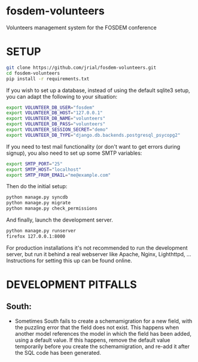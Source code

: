 fosdem-volunteers
=================

Volunteers management system for the FOSDEM conference

SETUP
=====
```bash
git clone https://github.com/jrial/fosdem-volunteers.git
cd fosdem-volunteers
pip install -r requirements.txt
```

If you wish to set up a database, instead of using the default sqlite3 setup, you can adapt the following to your situation:

```bash
export VOLUNTEER_DB_USER="fosdem"
export VOLUNTEER_DB_HOST="127.0.0.1"
export VOLUNTEER_DB_NAME="volunteers"
export VOLUNTEER_DB_PASS="volunteers"
export VOLUNTEER_SESSION_SECRET="demo"
export VOLUNTEER_DB_TYPE="django.db.backends.postgresql_psycopg2"
```

If you need to test mail functionality (or don't want to get errors during signup), you also need to set up some SMTP variables:

```bash
export SMTP_PORT="25"
export SMTP_HOST="localhost"
export SMTP_FROM_EMAIL="me@example.com"
```

Then do the initial setup:

```bash
python manage.py syncdb
python manage.py migrate
python manage.py check_permissions
```

And finally, launch the development server.

```bash
python manage.py runserver
firefox 127.0.0.1:8000
```

For production installations it's not recommended to run the development server, but run it behind a real webserver like Apache, Nginx, Lighthttpd, ... Instructions for setting this up can be found online.


DEVELOPMENT PITFALLS
====================

South:
------

* Sometimes South fails to create a schemamigration for a new field, with the puzzling error that the field does not exist. This happens when another model references the model in which the field has been added, using a default value. If this happens, remove the default value temporarily before you create the schemamigration, and re-add it after the SQL code has been generated.
